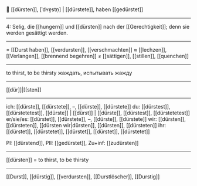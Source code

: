 🌊 [[dürsten]], [ˈdʏɐ̯stn̩] | [[dürstete]], haben [[gedürstet]]

---
4: Selig, die [[hungern]] und [[dürsten]] nach der [[Gerechtigkeit]]; denn sie werden gesättigt werden.

---
= [[Durst haben]], [[verdursten]], [[verschmachten]]
≈ [[lechzen]], [[Verlangen]], [[brennend begehren]]
≠ [[sättigen]], [[stillen]], [[quenchen]]

---
to thirst, to be thirsty
жаждать, испытывать жажду

---
[[dür]]|[[sten]]

---
ich: [[dürste]], [[dürstete]], –, [[dürste]], [[dürstete]]
du: [[dürstest]], [[dürstetetest]], [[dürste]] | [[dürst]] | [[dürste]], [[dürstest]], [[dürstetetest]]
er/sie/es: [[dürstet]], [[dürstete]], –, [[dürste]], [[dürstete]]
wir: [[dürsten]], [[dürsteten]], [[dürsten wir|dürsten]], [[dürsten]], [[dürsteten]]
ihr: [[dürstet]], [[dürstetet]], [[dürstet]], [[dürstet]], [[dürstetet]]

PI: [[dürstend]], PII: [[gedürstet]], Zu+inf: [[zudürsten]]

---
[[dürsten]] = to thirst, to be thirsty

---
[[Durst]], [[dürstig]], [[verdursten]], [[Durstlöscher]], [[Durstig]]
